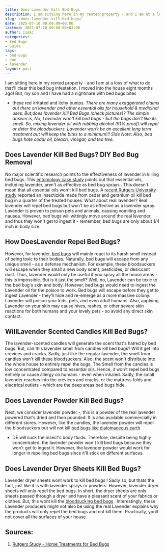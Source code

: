```yaml
---
title: Does Lavender Kill Bed Bugs
description: I am sitting here in my rented property - and I am at a loss of what to do that'll clear this bed bug infestation. I moved into the house eight months ago!
slug: /does-lavender-kill-bed-bugs/
date: 2025-07-10 00:00:00+00:00
lastmod: 2025-07-10 00:00:00+03:00
author: Isaac
categories:
- Bed Bugs
- Guide
tags:
- bed-bugs
- doe
- lavender
layout: post
---
```

I am sitting here in my rented property - and I am at a loss of what to do that'll clear this bed bug infestation. I moved into the house eight months ago! But, my son and I have had a nightmare with
bed bugs bites
- these red irritated and itchy bumps.
*There are many exaggerated claims out there on lavender and other essential oils for household & medicinal uses. But,does lavender Kill Bed Bugs (check pictures)?*
*The simple answer is, No, Lavender won't kill bed bugs - but the bugs don't like its smell. So, mixing lavender oil with rubbing alcohol (91% proof) will repel or deter the bloodsuckers.*
*Lavender won't be an excellent long term treatment but will keep the bites to a minimum!!! Side Note: Also, bed bugs hate cedar oil, bleach, vinegar, and tea tree.*

## Does Lavender Kill Bed Bugs? DIY Bed Bug Removal
No major scientific research points to the effectiveness of lavender in killing bed bugs. This
[entomology case study](https://academic.oup.com/jee/article-abstract/111/1/170/4662900?redirectedFrom=fulltext)
points out that essential oils, including lavender, aren't as effective as
bed bug sprays
.
This doesn't mean that all essential oils won't kill bed bugs. A
[recent Rutgers University study](https://www.mdpi.com/2075-4450/5/4/849)
reported an insecticide made from cedar and geranium oil kill bed bug in a quarter of the treated houses.
What about real lavender? Real lavender will repel bed bugs but won't be as effective as a lavender spray. Lavender is proven to poison pets and animals, causing vomiting and nausea.
However, bed bugs will wittingly move around the real lavender, and thus they won't get to ingest it - remember, bed bugs are only about 1/4 inch in body size.

## How DoesLavender Repel Bed Bugs?
However, for lavender,
[bed bugs](https://pestpolicy.com/what-animals-eat-[bed-bugs](https://pestpolicy.com/does-baby-powder-kill-bed-bugs/)/)
will mainly react to its harsh smell instead of being toxic to their bodies. Naturally,
bed bugs
will escape from any unique smell - as a defense mechanism.
For example, these bloodsuckers will escape when they small a new body scent, pesticides, or desiccant dust. Thus, lavender would only be useful if you spray all the house areas - this is impossible.
But is it just the smell? Well, no, Lavender can be toxic to the
bed bug's skin
and body. However,
bed bugs would need
to ingest the Lavender oil for the poison to work.
Bed bugs
will escape before they get to ingest Lavender - they'll hide and re-emerge as a more massive colony. Lavender will poison your kids, pets, and even adult humans.
Also, applying Lavender on your skin may cause hives, rashes, or other severe skin reactions for both humans and your lovely pets - so avoid any direct skin contact.
## WillLavender Scented Candles Kill Bed Bugs?
The lavender-scented candles will generate the scent that's hatred by bed bugs. But, can this lavender smell from candles kill bed bugs? Will it get into crevices and cracks.
Sadly, just like the regular lavender, the smell from candles won't kill these bloodsuckers. Also, the scent won't distribute into the whole house to entirely repel the bugs.
The Smell from the candles is low concentrated compared to essential oils. Hence, it won't repel bed bugs entirely or cause allergy on humans - even when inhaled.
Sadly, the small lavender reaches into the crevices and cracks, or the mattress folds and electrical outlets - which are the deep areas bed bugs hide.
## Does Lavender Powder Kill Bed Bugs?
Next, we consider lavender powder -, this is a powder of the real lavender powered that's dried and then pounded. It is also available commercially in different stores.
However, like the candles, the lavender powder will repel the bloodsuckers but will not kill
[bed bugs like diatomaceous earth](https://pestpolicy.com/does-diatomaceous-earth-kill-bed-bugs/)
- DE will suck the insect's body fluids.
Therefore, despite being highly concentrated, the lavender powder won't kill bed bugs because they won't get to ingest it. However, the lavender powder would work for longer in repelling bed bugs since it'll stick on different surfaces.
## Does Lavender Dryer Sheets Kill Bed Bugs?
Lavender dryer sheets wont work to
kill bed bugs
! Sadly so, but thats the fact, just like it is with lavender sprays or powders. However, lavender dryer sheets will only repel the bed bugs.
In short, the dryer sheets are only sheets passed through a dryer and have a pleasant scent of your fabrics or clothes. But, this wont kill the
[bloodsucking bed bugs](https://pestpolicy.com/can-bed-bugs-get-in-your-hair/)
.
Interestingly, these Lavender producers might not also be using the real Lavender  explains why the products will only repel the bed bugs and not kill them. Practically, youll not cover all the surfaces of your house.
## Sources:
1. [Rutgers Study - Home Treatments for Bed Bugs](https://citybugs.tamu.edu/2014/12/18/diy-bed-bug-control/)
